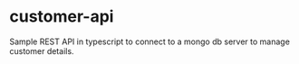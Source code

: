 # customer-api
Sample REST API in typescript to connect to a mongo db server to manage customer details.
